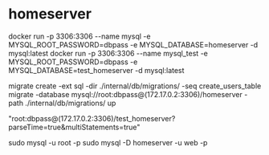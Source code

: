 # homeserver

docker run -p 3306:3306 --name mysql -e MYSQL_ROOT_PASSWORD=dbpass -e MYSQL_DATABASE=homeserver -d mysql:latest
docker run -p 3306:3306 --name mysql_test -e MYSQL_ROOT_PASSWORD=dbpass -e MYSQL_DATABASE=test_homeserver -d mysql:latest

migrate create -ext sql -dir ./internal/db/migrations/ -seq create_users_table
migrate -database mysql://root:dbpass@(172.17.0.2:3306)/homeserver -path ./internal/db/migrations/ up

"root:dbpass@(172.17.0.2:3306)/test_homeserver?parseTime=true&multiStatements=true"

sudo mysql -u root -p
sudo mysql -D homeserver -u web -p
